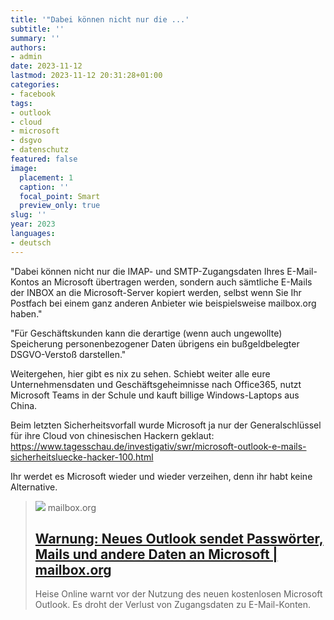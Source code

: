 ```yaml
---
title: '"Dabei können nicht nur die ...'
subtitle: ''
summary: ''
authors:
- admin
date: 2023-11-12
lastmod: 2023-11-12 20:31:28+01:00
categories:
- facebook
tags:
- outlook
- cloud
- microsoft
- dsgvo
- datenschutz
featured: false
image:
  placement: 1
  caption: ''
  focal_point: Smart
  preview_only: true
slug: ''
year: 2023
languages:
- deutsch
---
```


"Dabei können nicht nur die IMAP- und SMTP-Zugangsdaten Ihres E-Mail-Kontos an Microsoft übertragen werden, sondern auch sämtliche E-Mails der INBOX an die Microsoft-Server kopiert werden, selbst wenn Sie Ihr Postfach bei einem ganz anderen Anbieter wie beispielsweise mailbox.org haben."

"Für Geschäftskunden kann die derartige (wenn auch ungewollte) Speicherung personenbezogener Daten übrigens ein bußgeldbelegter DSGVO-Verstoß darstellen."

Weitergehen, hier gibt es nix zu sehen. Schiebt weiter alle eure  Unternehmensdaten und Geschäftsgeheimnisse nach Office365, nutzt Microsoft Teams in der Schule und kauft billige Windows-Laptops aus China. 

Beim letzten Sicherheitsvorfall wurde Microsoft ja nur der Generalschlüssel für ihre Cloud von chinesischen Hackern geklaut: https://www.tagesschau.de/investigativ/swr/microsoft-outlook-e-mails-sicherheitsluecke-hacker-100.html

Ihr werdet es Microsoft wieder und wieder verzeihen, denn ihr habt keine Alternative.
> [![](https://mailbox.org/files/blog/Blog_Microsoft.jpg)](https://mailbox.org/de/post/warnung-neues-outlook-sendet-passwoerter-mails-und-andere-daten-an-microsoft)
> mailbox.org
> ## [Warnung: Neues Outlook sendet Passwörter, Mails und andere Daten an Microsoft | mailbox.org](https://mailbox.org/de/post/warnung-neues-outlook-sendet-passwoerter-mails-und-andere-daten-an-microsoft)
>
>Heise Online warnt vor der Nutzung des neuen kostenlosen Microsoft Outlook. Es droht der Verlust von Zugangsdaten zu E-Mail-Konten.